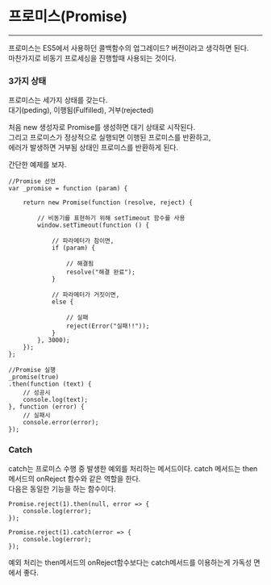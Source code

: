 # 프로미스(Promise)
- - -

프로미스는 ES5에서 사용하던 콜백함수의 업그레이드? 버전이라고 생각하면 된다.   
마찬가지로 비동기 프로세싱을 진행할때 사용되는 것이다.   

### 3가지 상태   
프로미스는 세가지 상태를 갖는다.   
대기(peding), 이행됨(Fulfilled), 거부(rejected)   

처음 new 생성자로 Promise를 생성하면 대기 상태로 시작된다.   
그리고 프로미스가 정상적으로 실행되면 이행된 프로미스를 반환하고,   
에러가 발생하면 거부됨 상태인 프로미스를 반환하게 된다.   


간단한 예제를 보자.   
```
//Promise 선언
var _promise = function (param) {

	return new Promise(function (resolve, reject) {

		// 비동기를 표현하기 위해 setTimeout 함수를 사용 
		window.setTimeout(function () {

			// 파라메터가 참이면, 
			if (param) {

				// 해결됨 
				resolve("해결 완료");
			}

			// 파라메터가 거짓이면, 
			else {

				// 실패 
				reject(Error("실패!!"));
			}
		}, 3000);
	});
};

//Promise 실행
_promise(true)
.then(function (text) {
	// 성공시
	console.log(text);
}, function (error) {
	// 실패시 
	console.error(error);
});
```


### Catch   
catch는 프로미스 수행 중 발생한 예외를 처리하는 메서드이다. catch 메서드는 then 메서드의 onReject 함수와 같은 역할을 한다.   
다음은 동일한 기능을 하는 함수이다.   
```
Promise.reject(1).then(null, error => {
	console.log(error);
});

Promise.reject(1).catch(error => {
	console.log(error);
});
```
예외 처리는 then메서드의 onReject함수보다는 catch메서드를 이용하는게 가독성 면에서 좋다.   



